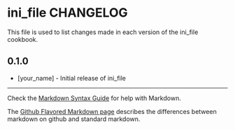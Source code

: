 ini_file CHANGELOG
==================

This file is used to list changes made in each version of the ini_file cookbook.

0.1.0
-----
- [your_name] - Initial release of ini_file

- - -
Check the [Markdown Syntax Guide](http://daringfireball.net/projects/markdown/syntax) for help with Markdown.

The [Github Flavored Markdown page](http://github.github.com/github-flavored-markdown/) describes the differences between markdown on github and standard markdown.
